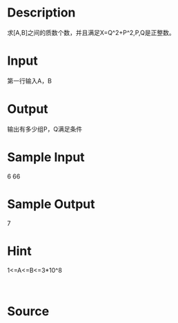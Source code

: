 
# Description

<div class="content"><div>
<div>求[A,B]之间的质数个数，并且满足X=Q^2+P^2,P,Q是正整数。</div>
</div>
<p></p></div>

# Input

<div class="content"><div>第一行输入A，B</div>
<p></p></div>

# Output

<div class="content"><div>输出有多少组P，Q满足条件</div>
<p></p></div>

# Sample Input

<div class="content"><span class="sampledata">6 66</span></div>

# Sample Output

<div class="content"><span class="sampledata">7<br/>
</span></div>

# Hint

<div class="content"><p></p><p>1&lt;=A&lt;=B&lt;=3*10^8</p><br/>
<p></p><p></p></div>

# Source

<div class="content"><p><a href="problemset.php?search="></a></p></div>

